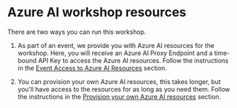 # Azure AI workshop resources

There are two ways you can run this workshop.

1. As part of an event, we provide you with Azure AI resources for the workshop. Here, you will receive an Azure AI Proxy Endpoint and a time-bound API Key to access the Azure AI resources. Follow the instructions in the [Event Access to Azure AI Resources](azure_proxy.md) section.

2. You can provision your own Azure AI resources, this takes longer, but you'll have access to the resources for as long as you need them. Follow the instructions in the [Provision your own Azure AI resources](azure_provision.md) section.
